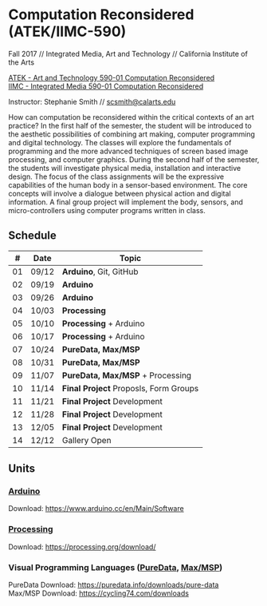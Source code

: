 # Computation Reconsidered (ATEK/IIMC-590)
Fall 2017 // Integrated Media, Art and Technology // California Institute of the Arts

[ATEK - Art and Technology 590-01 Computation Reconsidered](https://catalog.calarts.edu/Lists/Sections/CustomDispForm.aspx?ID=130923&InitialTabId=Ribbon.Read)  
[IIMC - Integrated Media 590-01 Computation Reconsidered](https://catalog.calarts.edu/Lists/Sections/CustomDispForm.aspx?ID=130921&InitialTabId=Ribbon.Read)

Instructor: Stephanie Smith // scsmith@calarts.edu

How can computation be reconsidered within the critical contexts of an art practice? In the first half of the semester, the student will be introduced to the aesthetic possibilities of combining art making, computer programming and digital technology. The classes will explore the fundamentals of programming and the more advanced techniques of screen based image processing, and computer graphics. During the second half of the semester, the students will investigate physical media, installation and interactive design. The focus of the class assignments will be the expressive capabilities of the human body in a sensor-based environment. The core concepts will involve a dialogue between physical action and digital information. A final group project will implement the body, sensors, and micro-controllers using computer programs written in class.

## Schedule

| #  | Date  | Topic                |  
| -- | ----- | -------------------- |  
| 01 | 09/12 | **Arduino**, Git, GitHub |  
| 02 | 09/19 | **Arduino** |  
| 03 | 09/26 | **Arduino** |  
| 04 | 10/03 | **Processing** |  
| 05 | 10/10 | **Processing** + Arduino |  
| 06 | 10/17 | **Processing** + Arduino |  
| 07 | 10/24 | **PureData, Max/MSP** |  
| 08 | 10/31 | **PureData, Max/MSP** |  
| 09 | 11/07 | **PureData, Max/MSP** + Processing |  
| 10 | 11/14 | **Final Project** Proposls, Form Groups |  
| 11 | 11/21 | **Final Project** Development |  
| 12 | 11/28 | **Final Project** Development |  
| 13 | 12/05 | **Final Project** Development |  
| 14 | 12/12 | Gallery Open |  

## Units

### [Arduino](https://www.arduino.cc/)

Download: https://www.arduino.cc/en/Main/Software

### [Processing](https://processing.org/)

Download: https://processing.org/download/

### Visual Programming Languages ([PureData](https://puredata.info/), [Max/MSP](https://cycling74.com/products/max/))

PureData Download: https://puredata.info/downloads/pure-data  
Max/MSP Download: https://cycling74.com/downloads

